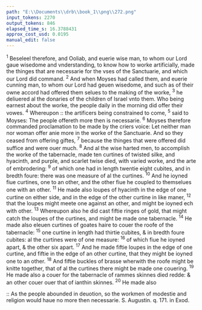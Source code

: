 ```yaml
---
path: "E:\\Documents\\drb\\book_1\\png\\272.png"
input_tokens: 2270
output_tokens: 846
elapsed_time_s: 16.3788431
approx_cost_usd: 0.0195
manual_edit: false
---
```

<sup>1</sup> Beseleel therefore, and Ooliab, and euerie wise man, to whom our Lord gaue wisedome and vnderstanding, to know how to worke artificially, made the thinges that are necessarie for the vses of the Sanctuarie, and which our Lord did command. <sup>2</sup> And when Moyses had called them, and euerie cunning man, to whom our Lord had geuen wisedome, and such as of their owne accord had offered them selues to the making of the worke, <sup>3</sup> he deliuered al the donaries of the children of Israel vnto them. Who being earnest about the worke, the people daily in the morning did offer their vowes. <sup>4</sup> Whereupon :: the artificers being constrained to come, <sup>5</sup> said to Moyses: The people offereth more then is necessarie. <sup>6</sup> Moyses therefore commanded proclamation to be made by the criers voice: Let neither man nor woman offer anie more in the worke of the Sanctuarie. And so they ceased from offering giftes, <sup>7</sup> because the thinges that were offered did suffice and were ouer much. <sup>8</sup> And al the wise harted men, to accomplish the worke of the tabernacle, made ten curtines of twisted silke, and hyacinth, and purple, and scarlet twise died, with varied worke, and the arte of embrodering: <sup>9</sup> of which one had in length twentie eight cubites, and in bredth foure: there was one measure of al the curtines. <sup>10</sup> And he ioyned fiue curtines, one to an other, and the other fiue he coupled to themselues one with an other. <sup>11</sup> He made also loupes of hyacinth in the edge of one curtine on either side, and in the edge of the other curtine in like maner, <sup>12</sup> that the loupes might meete one against an other, and might be ioyned ech with other. <sup>13</sup> Whereupon also he did cast fiftie ringes of gold, that might catch the loupes of the curtines, and might be made one tabernacle. <sup>14</sup> He made also eleuen curtines of goates haire to couer the roofe of the tabernacle: <sup>15</sup> one curtine in length had thirtie cubites, & in bredth foure cubites: al the curtines were of one measure: <sup>16</sup> of which fiue he ioyned apart, & the other six apart. <sup>17</sup> And he made fiftie loupes in the edge of one curtine, and fiftie in the edge of an other curtine, that they might be ioyned one to an other. <sup>18</sup> And fiftie buckles of brasse wherwith the roofe might be knitte together, that of al the curtines there might be made one couering. <sup>19</sup> He made also a couer for the tabernacle of rammes skinnes died redde: & an other couer ouer that of ianthin skinnes. <sup>20</sup> He made also

<aside>:: As the people abounded in deuotion, so the workmen of modestie and religion would haue no more then necessarie. S. Augustin. q. 171. in Exod.</aside>

[^1]: 252
